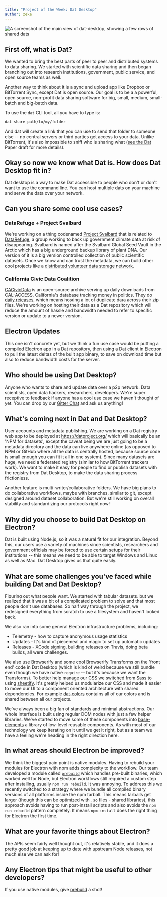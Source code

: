 ```yaml
---
title: "Project of the Week: Dat Desktop"
author: zeke
---
```


![A screenshot of the main view of dat-desktop, showing a few rows of shared
dats](./screenshot.png)

## First off, what is Dat?

We wanted to bring the best parts of peer to peer and distributed systems to data sharing. We started with scientific data sharing and then began branching out into research institutions, government, public service, and open source teams as well.

Another way to think about it is a sync and upload app like Dropbox or BitTorrent Sync, except Dat is open source. Our goal is to be a a powerful, open source, non-profit data sharing software for big, small, medium, small-batch and big-batch data.

To use the `dat` CLI tool, all you have to type is:

```sh
dat share path/to/my/folder
```

And dat will create a link that you can use to send that folder to someone else -- no central servers or third parties get access to your data. Unlike BitTorrent, it's also impossible to sniff who is sharing what ([see the Dat Paper draft for more details](https://github.com/datproject/docs/blob/master/papers/dat-paper.md)).

## Okay so now we know what Dat is. How does Dat Desktop fit in?

Dat desktop is a way to make Dat accessible to people who don't or don't want to use the command line. You can host multiple dats on your machine and serve the data over your network.

## Can you share some cool use cases?

### DataRefuge + Project Svalbard

We're working on a thing codenamed [Project Svalbard](https://github.com/datproject/svalbard) that is related to [DataRefuge](http://www.ppehlab.org/datarefuge), a group working to back up government climate data at risk of disappearing. Svalbard is named after the Svalbard Global Seed Vault in the Arctic which has a big underground backup library of plant DNA. Our version of it is a big version controlled collection of public scientific datasets. Once we know and can trust the metadata, we can build other cool projects like a [distributed volunteer data storage network](https://github.com/datproject/datasilo/).

### California Civic Data Coalition

[CACivicData](http://www.californiacivicdata.org/) is an open-source archive serving up daily downloads from CAL-ACCESS, California's database tracking money in politics. They do [daily releases](http://calaccess.californiacivicdata.org/downloads/0), which means hosting a lot of duplicate data across their zip files. We're working on hosting their data as a Dat repository which will reduce the amount of hassle and bandwidth needed to refer to specific version or update to a newer version.

## Electron Updates

This one isn't concrete yet, but we think a fun use case would be putting a compiled Electron app in a Dat repository, then using a Dat client in Electron to pull the latest deltas of the built app binary, to save on download time but also to reduce bandwidth costs for the server.

## Who should be using Dat Desktop?

Anyone who wants to share and update data over a p2p network. Data scientists, open data hackers, researchers, developers. We're super receptive to feedback if anyone has a cool use case we haven't thought of yet. You can drop by our [Gitter Chat](https://gitter.im/datproject/discussions) and ask us anything!

## What's coming next in Dat and Dat Desktop?

User accounts and metadata publishing. We are working on a Dat registry web app to be deployed at https://datproject.org/ which will basically be an 'NPM for datasets', except the caveat being we are just going to be a metadata directory and the data can live anywhere online (as opposed to NPM or GitHub where all the data is centrally hosted, because source code is small enough you can fit it all in one system). Since many datasets are huge, we need a federated registry (similar to how BitTorrent trackers work). We want to make it easy for people to find or publish datasets with the registry from Dat Desktop, to make the data sharing process frictionless.

Another feature is multi-writer/collaborative folders. We have big plans to do collaborative workflows, maybe with branches, similar to git, except designed around dataset collaboration. But we're still working on overall stability and standardizing our protocols right now!

## Why did you choose to build Dat Desktop on Electron?

Dat is built using Node.js, so it was a natural fit for our integration. Beyond this, our users use a variety of machines
since scientists, researchers and government officials may be forced to use certain setups for their institutions -- this means we need to be able to target Windows and Linux as well as Mac. Dat Desktop gives us that quite easily.

## What are some challenges you've faced while building Dat and Dat Desktop?

Figuring out what people want. We started with tabular datasets, but we realized that it was a bit of a complicated problem to solve and that most people don't use databases. So half way through the project, we redesigned everything from scratch to use a filesystem and haven't looked back.

We also ran into some general Electron infrastructure problems, including:

- Telemetry - how to capture anonymous usage statistics
- Updates - It's kind of piecemeal and magic to set up automatic updates
- Releases - XCode signing, building releases on Travis, doing beta builds, all were challenges.

We also use Browserify and some cool Browserify Transforms on the 'front end' code in Dat Desktop (which is kind of weird because we still bundle even though we have native `require` -- but it's because we want the Transforms). To better help manage our CSS we switched from Sass to using [sheetify](https://github.com/stackcss/sheetify). It's greatly helped us modularize our CSS and made it easier to move our UI to a component oriented architecture with shared dependencies. For example [dat-colors](https://github.com/Kriesse/dat-colors) contains all of our colors and is shared between all our projects.

We've always been a big fan of standards and minimal abstractions. Our whole interface is built using regular DOM nodes with just a few helper libraries. We've started to move some of these components into [base-elements](https://base.choo.io) a library of low-level reusable components. As with most of our technology we keep iterating on it until we get it right, but as a team we have a feeling we're heading in the right direction here.

## In what areas should Electron be improved?

We think the biggest pain point is native modules. Having to rebuild your modules for Electron with npm adds complexity to the workflow. Our team developed a module called [`prebuild`](http://npmjs.org/prebuild) which handles pre-built binaries, which worked well for Node, but Electron workflows still required a custom step after installing, usually `npm run rebuild`. It was annoying. To address this we recently switched to a strategy where we bundle all compiled binary versions of all platforms inside the npm tarball. This means tarballs get larger (though this can be optimized with `.so` files - shared libraries), this approach avoids having to run post-install scripts and also avoids the `npm run rebuild` pattern completely. It means `npm install` does the right thing for Electron the first time.

## What are your favorite things about Electron?

The APIs seem fairly well thought out, it's relatively stable, and it does a pretty good job at keeping up to date with upstream Node releases, not much else we can ask for!

## Any Electron tips that might be useful to other developers?

If you use native modules, give [prebuild](https://www.npmjs.com/package/prebuild) a shot!

